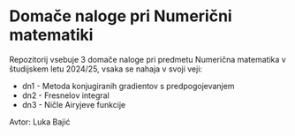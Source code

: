 # Domače naloge pri Numerični matematiki

Repozitorij vsebuje 3 domače naloge pri predmetu Numerična matematika v študijskem letu 2024/25, vsaka se nahaja v svoji veji: 
* dn1 - Metoda konjugiranih gradientov s predpogojevanjem 
* dn2 - Fresnelov integral
* dn3 - Ničle Airyjeve funkcije

Avtor: Luka Bajić
